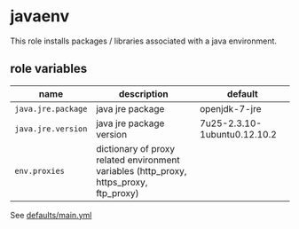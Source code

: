 # javaenv

This role installs packages / libraries associated with a java environment.

## role variables

|name|description|default|
|----|-----------|-------|
|`java.jre.package`|java jre package|openjdk-7-jre|
|`java.jre.version`|java jre package version|7u25-2.3.10-1ubuntu0.12.10.2|
|`env.proxies`|dictionary of proxy related environment variables (http_proxy, https_proxy, ftp_proxy)||

See [defaults/main.yml](https://github.com/ryankanno/ansible-roles/blob/master/javaenv/defaults/main.yml)
